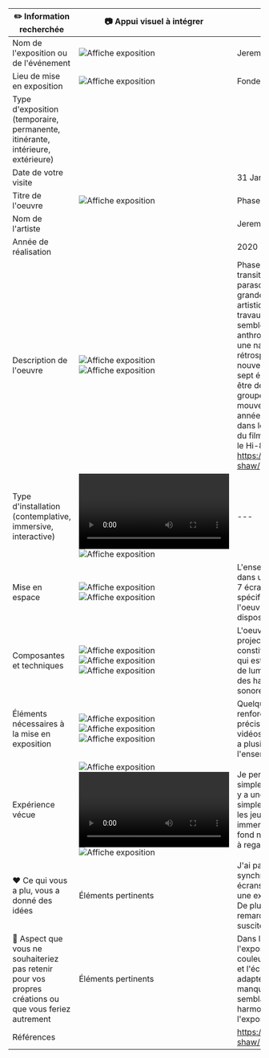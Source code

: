 
|:pencil2: Information recherchée  | :camera: Appui visuel à intégrer | Détails supplémentaires |
| ---     | ---             | --- |
| Nom de l'exposition ou de l'événement|![Affiche exposition](./img/affiche_exposition.JPG)| Jeremy Shaw - phase shifting index |
| Lieu de mise en exposition    |![Affiche exposition](./img/moi_devant_edifice.png)| Fonderie Darling (Montréal) |
| Type d'exposition (temporaire, permanente, itinérante, intérieure, extérieure)    |  |  |
| Date de votre visite    |            | 31 Janvier 2024 |
| Titre de l'oeuvre  |![Affiche exposition](./img/mise_en_espace_1.JPG) | Phase Shifting Index  |
| Nom de l'artiste    |         | Jeremy Shaw |
| Année de réalisation     |          | 2020 |
| Description de l'oeuvre   | ![Affiche exposition](./img/affiche_expo.JPG) ![Affiche exposition](./img/description_exposition.JPG)|Phase Shifting Index [Index d’états de transition] est une rêverie parascientifique exaltante d’une grande ambition intellectuelle et artistique, et le point culminant des travaux récents de Shaw. Dans ce qui semble être une étude anthropologique d’un futur lointain, une narration commente de manière rétrospective l’émergence de nouvelles réalités déconcertantes sur sept écrans affichant ce qui s’avère être des images d’archives de divers groupes de thérapie par le mouvement des années 60 aux années 90. Ces images sont captées dans les formats de l’époque – allant du film 16 mm au VHS en passant par le Hi-8. (source: Mac, https://macm.org/expositions/jeremy-shaw/)  |
| Type d'installation (contemplative, immersive, interactive) | ![Video](./img/exp_vecu_3.mp4) ![Affiche exposition](./img/mise_en_espace_2.JPG) | --- |
| Mise en espace   | ![Affiche exposition](./img/mise_en_espace_3.JPG) ![Affiche exposition](./img/mise_en_espace_3.JPG)| L'ensemble de l'oeuvre est présente dans une pièce remplie de tapis, avec 7 écrans disposés de manière spécifique diffusant simultanément l'oeuvre. Quelques bancs sont disposés dans la salle. |
| Composantes et techniques     | ![Affiche exposition](./img/composant_technique_1.JPG) ![Affiche exposition](./img/composant_technique_2.JPG) ![Affiche exposition](./img/composant_technique_3.JPG) | L'oeuvre se compose en partie de projecteurs, ainsi que de 7 écrans qui constituent l'élément principal de ce qui est visible. De plus, des faisceaux de lumière ajoutent à l'ambiance, et des haut-parleurs diffusent la bande sonore du projet.|
| Éléments nécessaires à la mise en exposition   | ![Affiche exposition](./img/element_mise_en_expo_1.JPG) ![Affiche exposition](./img/element_mise_en_expo_2.JPG) ![Affiche exposition](./img/element_mise_en_expo_3.JPG) | Quelques bancs sont disposés pour renforcer l'immersion. Comme précisé, des projecteurs diffusent les vidéos. Je suppose également qu'il y a plusieurs câbles pour relier l'ensemble. |
| Expérience vécue     | ![Affiche exposition](./img/exp_vecu_13.JPG) ![Affiche exposition](./img/exp_vecu_2.MOV) ![Affiche exposition](./img/exp_vecu_10.JPG) | Je pense qu'on attend de nous de simplement regarder et contempler. Il y a une immersion très intense simplement en observant l'oeuvre, et les jeux de lumières et de son nous immersent véritablement, même si au fond nous sommes simplement assis à regarder des écrans. |
| :heart: Ce qui vous a plu, vous a donné des idées    | Éléments pertinents       | J'ai particulièrement apprécié la synchronisation des plans sur les sept écrans lors de l'exposition. Cela créait une expérience immersive captivante. De plus, la bande sonore était remarquable dans sa capacité à susciter et à amplifier les émotions. |
| :thinking: Aspect que vous ne souhaiteriez pas retenir pour vos propres créations ou que vous feriez autrement    | Éléments pertinents      | Dans la quatrième phase de l'exposition, j'ai trouvé que les couleurs choisies pour les particules et l'éclairage n'étaient pas tout à fait adaptées à l'ambiance générale. Elles manquaient d'abstraction et ne semblaient pas totalement en harmonie avec le thème de l'exposition.  | 
| Références     |          | https://macm.org/expositions/jeremy-shaw/ |
